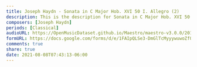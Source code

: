 ```yaml
---
title: Joseph Haydn - Sonata in C Major Hob. XVI 50 I. Allegro (2)
description: This is the description for Sonata in C Major Hob. XVI 50 I. Allegro by Joseph Haydn
composers: [Joseph Haydn]
periods: [Classical]
audioURL: https://OpenMusicDataset.github.io/Maestro/maestro-v3.0.0/2015/MIDI-Unprocessed_R1_D2-21-22_mid--AUDIO-from_mp3_21_R1_2015_wav--2.midi
formURL: https://docs.google.com/forms/d/e/1FAIpQLSe3-DmGlTcMyyywuwoZfQRkqchbxqpKfW-r9jUlpenpYXRhxQ/viewform
comments: true
share: true
date: 2021-08-08T07:43:13-06:00
---
```


